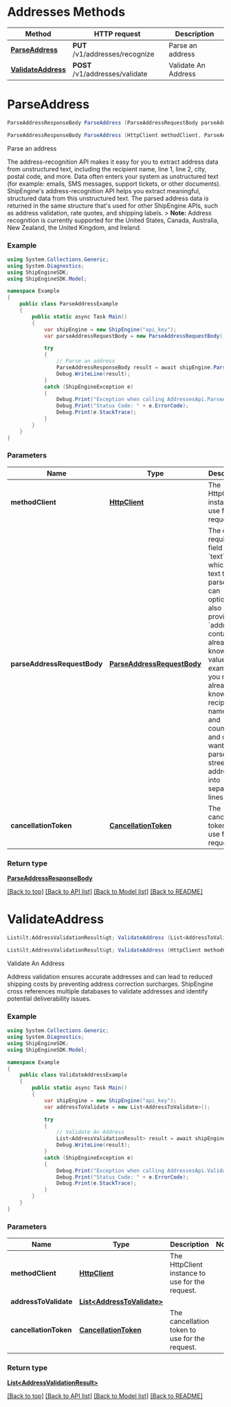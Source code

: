 

# Addresses Methods

| Method | HTTP request | Description |
|--------|--------------|-------------|
| [**ParseAddress**](AddressesApi.md#parseaddress) | **PUT** /v1/addresses/recognize | Parse an address |
| [**ValidateAddress**](AddressesApi.md#validateaddress) | **POST** /v1/addresses/validate | Validate An Address |

<a id="parseaddress"></a>
# **ParseAddress**
```csharp
ParseAddressResponseBody ParseAddress (ParseAddressRequestBody parseAddressRequestBody, CancellationToken cancellationToken = default)

ParseAddressResponseBody ParseAddress (HttpClient methodClient, ParseAddressRequestBody parseAddressRequestBody, CancellationToken cancellationToken = default)
```

Parse an address

The address-recognition API makes it easy for you to extract address data from unstructured text, including the recipient name, line 1, line 2, city, postal code, and more.  Data often enters your system as unstructured text (for example: emails, SMS messages, support tickets, or other documents). ShipEngine's address-recognition API helps you extract meaningful, structured data from this unstructured text. The parsed address data is returned in the same structure that's used for other ShipEngine APIs, such as address validation, rate quotes, and shipping labels.  > **Note:** Address recognition is currently supported for the United States, Canada, Australia, New Zealand, the United Kingdom, and Ireland. 

### Example
```csharp
using System.Collections.Generic;
using System.Diagnostics;
using ShipEngineSDK;
using ShipEngineSDK.Model;

namespace Example
{
    public class ParseAddressExample
    {
        public static async Task Main()
        {
            var shipEngine = new ShipEngine("api_key");
            var parseAddressRequestBody = new ParseAddressRequestBody();

            try
            {
                // Parse an address
                ParseAddressResponseBody result = await shipEngine.ParseAddress(parseAddressRequestBody);
                Debug.WriteLine(result);
            }
            catch (ShipEngineException e)
            {
                Debug.Print("Exception when calling AddressesApi.ParseAddress: " + e.Message);
                Debug.Print("Status Code: " + e.ErrorCode);
                Debug.Print(e.StackTrace);
            }
        }
    }
}
```

### Parameters
| Name | Type | Description | Notes |
|------|------|-------------|-------|
| **methodClient** | [**HttpClient**](https://learn.microsoft.com/en-us/dotnet/api/system.net.http.httpclient?view=netstandard-2.0) | The HttpClient instance to use for the request. |  |
| **parseAddressRequestBody** | [**ParseAddressRequestBody**](ParseAddressRequestBody.md) | The only required field is &#x60;text&#x60;, which is the text to be parsed. You can optionally also provide an &#x60;address&#x60; containing already-known values. For example, you may already know the recipient&#39;s name, city, and country, and only want to parse the street address into separate lines.  |  |
| **cancellationToken** | [**CancellationToken**](https://learn.microsoft.com/en-us/dotnet/api/system.threading.cancellationtoken?view=netstandard-2.0) | The cancellation token to use for the request. |  |

### Return type

[**ParseAddressResponseBody**](../models/ParseAddressResponseBody.md)

[[Back to top]](#) [[Back to API list]](../../README.md#documentation-for-api-endpoints) [[Back to Model list]](../../README.md#documentation-for-models) [[Back to README]](../../README.md)

<a id="validateaddress"></a>
# **ValidateAddress**
```csharp
List&lt;AddressValidationResult&gt; ValidateAddress (List<AddressToValidate> addressToValidate, CancellationToken cancellationToken = default)

List&lt;AddressValidationResult&gt; ValidateAddress (HttpClient methodClient, List<AddressToValidate> addressToValidate, CancellationToken cancellationToken = default)
```

Validate An Address

Address validation ensures accurate addresses and can lead to reduced shipping costs by preventing address correction surcharges. ShipEngine cross references multiple databases to validate addresses and identify potential deliverability issues. 

### Example
```csharp
using System.Collections.Generic;
using System.Diagnostics;
using ShipEngineSDK;
using ShipEngineSDK.Model;

namespace Example
{
    public class ValidateAddressExample
    {
        public static async Task Main()
        {
            var shipEngine = new ShipEngine("api_key");
            var addressToValidate = new List<AddressToValidate>();

            try
            {
                // Validate An Address
                List<AddressValidationResult> result = await shipEngine.ValidateAddress(addressToValidate);
                Debug.WriteLine(result);
            }
            catch (ShipEngineException e)
            {
                Debug.Print("Exception when calling AddressesApi.ValidateAddress: " + e.Message);
                Debug.Print("Status Code: " + e.ErrorCode);
                Debug.Print(e.StackTrace);
            }
        }
    }
}
```

### Parameters
| Name | Type | Description | Notes |
|------|------|-------------|-------|
| **methodClient** | [**HttpClient**](https://learn.microsoft.com/en-us/dotnet/api/system.net.http.httpclient?view=netstandard-2.0) | The HttpClient instance to use for the request. |  |
| **addressToValidate** | [**List&lt;AddressToValidate&gt;**](AddressToValidate.md) |  |  |
| **cancellationToken** | [**CancellationToken**](https://learn.microsoft.com/en-us/dotnet/api/system.threading.cancellationtoken?view=netstandard-2.0) | The cancellation token to use for the request. |  |

### Return type

[**List&lt;AddressValidationResult&gt;**](../models/AddressValidationResult.md)

[[Back to top]](#) [[Back to API list]](../../README.md#documentation-for-api-endpoints) [[Back to Model list]](../../README.md#documentation-for-models) [[Back to README]](../../README.md)

